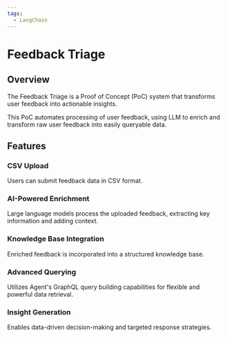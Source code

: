```yaml
---
tags:
  - LangChain
---
```


# Feedback Triage

## Overview

The Feedback Triage is a Proof of Concept (PoC) system that transforms user feedback into actionable insights.

This PoC automates processing of user feedback, using LLM to enrich and transform raw user feedback into easily queryable data.

## Features

### CSV Upload

Users can submit feedback data in CSV format.

### AI-Powered Enrichment

Large language models process the uploaded feedback, extracting key information and adding context.

### Knowledge Base Integration

Enriched feedback is incorporated into a structured knowledge base.

### Advanced Querying

Utilizes Agent's GraphQL query building capabilities for flexible and powerful data retrieval.

### Insight Generation

Enables data-driven decision-making and targeted response strategies.